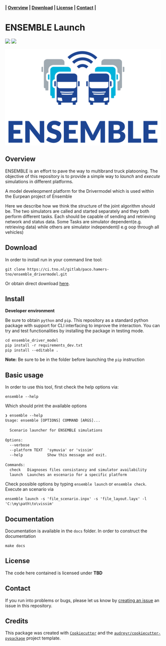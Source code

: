 **| [Overview](#overview) | [Download](#download) | [License](#license) | [Contact](#contact) |**

# ENSEMBLE Launch

![](https://img.shields.io/badge/platform-VISSIM-blue) ![](https://img.shields.io/badge/platform-SymuVia-green)

![](../_static/logo.png)

## Overview

ENSEMBLE is an effort to pave the way to multibrand truck platooning. The objective of this repository is to provide a simple way to *launch* and *execute* simulations in different platforms.

A model develeopment platform for the Drivermodel which is used within the Eurpean project of Ensemble


Here we describe how we think the structure of the joint algorithm should be. The two simulators are called and started separately and they both perform different tasks.  Each should be capable of sending and retrieving network and status data. Some Tasks are simulator dependent(e.g. retrieving data) while others are simulator independent(l e.g oop through all vehicles)


## Download

In order to install run in your command line tool:

```
git clone https://ci.tno.nl/gitlab/paco.hamers-tno/ensemble_drivermodel.git
```
Or obtain direct download [here](https://ci.tno.nl/gitlab/paco.hamers-tno/ensemble_drivermodel/-/archive/master/ensemble_drivermodel-master.zip).


## Install

**Developer environment**

Be sure to obtain `python` and `pip`.  This repository as a standard python package with support for CLI interfacing to improve the interaction.
You can try and test functionalities by installing the package in testing mode.

```
cd ensemble_driver_model
pip install -r requirements_dev.txt
pip install --editable .
```
**Note:** Be sure to be in the folder before launching the `pip` instruction

## Basic usage

In order to use this tool, first check the help options via:

```
ensemble --help
```

Which should print the available options

```
❯ ensemble --help
Usage: ensemble [OPTIONS] COMMAND [ARGS]...

  Scenario launcher for ENSEMBLE simulations

Options:
  --verbose
  --platform TEXT  'symuvia' or 'vissim'
  --help           Show this message and exit.

Commands:
  check   Diagnoses files consistancy and simulator availability
  launch  Launches an escenario for a specific platform
```

Check possible options by typing `ensemble launch` or `ensemble check`. Execute an scenario via

```
ensemble launch -s 'file_scenario.inpx' -s 'file_layout.layx' -l 'C:\my\path\to\vissim'
```

## Documentation

Documentation is available in the `docs` folder. In order to construct the documentation

```
make docs
```

## License

The code here contained is licensed under **TBD**

## Contact

If you run into problems or bugs, please let us know by [creating an issue](https://ci.tno.nl/gitlab/paco.hamers-tno/ensemble_drivermodel/issues/new) an issue in this repository.

## Credits

This package was created with [`Cookiecutter`](https://github.com/audreyr/cookiecutter) and the [`audreyr/cookiecutter-pypackage`](https://github.com/audreyr/cookiecutter-pypackage) project template.